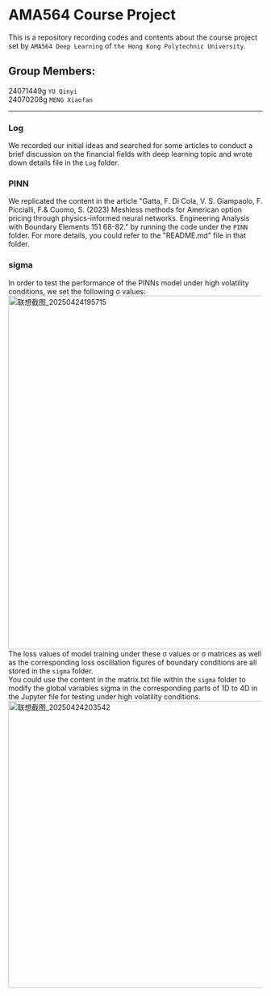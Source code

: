 # AMA564 Course Project
This is a repository recording codes and contents about the course project set by `AMA564 Deep Learning` of `the Hong Kong Polytechnic University`.

## Group Members:
24071449g  `YU Qinyi`  <br>
24070208g  `MENG Xiaofan`

---

### Log
We recorded our initial ideas and searched for some articles to conduct a brief discussion on the financial fields with deep learning topic and wrote down details file in the `Log` folder.

### PINN
We replicated the content in the article "Gatta, F. Di Cola, V. S. Giampaolo, F. Piccialli, F.& Cuomo, S. (2023) Meshless methods for American option pricing through physics-informed neural networks. Engineering Analysis with Boundary Elements 151 68-82." by running the code under the `PINN` folder. For more details, you could refer to the "README.md" file in that folder.

### sigma
In order to test the performance of the PINNs model under high volatility conditions, we set the following σ values:
<img width="700" alt="联想截图_20250424195715" src="https://github.com/user-attachments/assets/eb8d4558-ba92-4857-8cc2-df3439eda075" />  <br>
The loss values of model training under these σ values or σ matrices as well as the corresponding loss oscillation figures of boundary conditions are all stored in the `sigma` folder.  <br>
You could use the content in the matrix.txt file within the `sigma` folder to modify the global variables sigma in the corresponding parts of 1D to 4D in the Jupyter file for testing under high volatility conditions.
<img width="568" alt="联想截图_20250424203542" src="https://github.com/user-attachments/assets/480f5be3-3f80-4a3e-8aed-29460c222f9c" />
